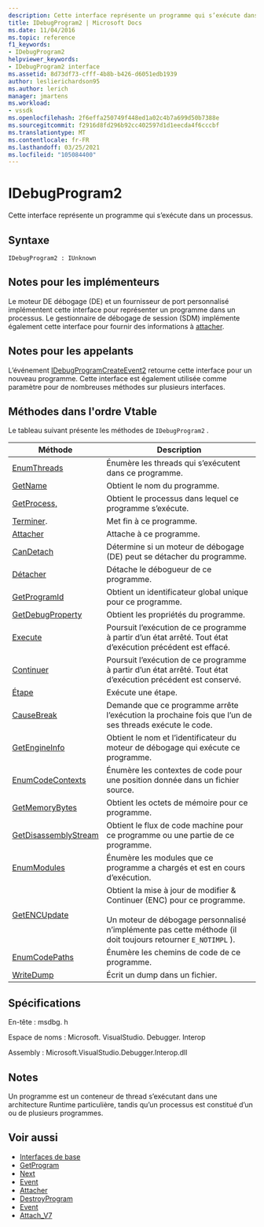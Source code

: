 ```yaml
---
description: Cette interface représente un programme qui s’exécute dans un processus.
title: IDebugProgram2 | Microsoft Docs
ms.date: 11/04/2016
ms.topic: reference
f1_keywords:
- IDebugProgram2
helpviewer_keywords:
- IDebugProgram2 interface
ms.assetid: 8d73df73-cfff-4b8b-b426-d6051edb1939
author: leslierichardson95
ms.author: lerich
manager: jmartens
ms.workload:
- vssdk
ms.openlocfilehash: 2f6effa250749f448ed1a02c4b7a699d50b7388e
ms.sourcegitcommit: f2916d8fd296b92cc402597d1d1eecda4f6cccbf
ms.translationtype: MT
ms.contentlocale: fr-FR
ms.lasthandoff: 03/25/2021
ms.locfileid: "105084400"
---
```

# <a name="idebugprogram2"></a>IDebugProgram2
Cette interface représente un programme qui s’exécute dans un processus.

## <a name="syntax"></a>Syntaxe

```
IDebugProgram2 : IUnknown
```

## <a name="notes-for-implementers"></a>Notes pour les implémenteurs
 Le moteur DE débogage (DE) et un fournisseur de port personnalisé implémentent cette interface pour représenter un programme dans un processus. Le gestionnaire de débogage de session (SDM) implémente également cette interface pour fournir des informations à [attacher](../../../extensibility/debugger/reference/idebugprogram2-attach.md).

## <a name="notes-for-callers"></a>Notes pour les appelants
 L’événement [IDebugProgramCreateEvent2](../../../extensibility/debugger/reference/idebugprogramcreateevent2.md) retourne cette interface pour un nouveau programme. Cette interface est également utilisée comme paramètre pour de nombreuses méthodes sur plusieurs interfaces.

## <a name="methods-in-vtable-order"></a>Méthodes dans l'ordre Vtable
 Le tableau suivant présente les méthodes de `IDebugProgram2` .

|Méthode|Description|
|------------|-----------------|
|[EnumThreads](../../../extensibility/debugger/reference/idebugprogram2-enumthreads.md)|Énumère les threads qui s’exécutent dans ce programme.|
|[GetName](../../../extensibility/debugger/reference/idebugprogram2-getname.md)|Obtient le nom du programme.|
|[GetProcess,](../../../extensibility/debugger/reference/idebugprogram2-getprocess.md)|Obtient le processus dans lequel ce programme s’exécute.|
|[Terminer](../../../extensibility/debugger/reference/idebugprogram2-terminate.md).|Met fin à ce programme.|
|[Attacher](../../../extensibility/debugger/reference/idebugprogram2-attach.md)|Attache à ce programme.|
|[CanDetach](../../../extensibility/debugger/reference/idebugprogram2-candetach.md)|Détermine si un moteur de débogage (DE) peut se détacher du programme.|
|[Détacher](../../../extensibility/debugger/reference/idebugprogram2-detach.md)|Détache le débogueur de ce programme.|
|[GetProgramId](../../../extensibility/debugger/reference/idebugprogram2-getprogramid.md)|Obtient un identificateur global unique pour ce programme.|
|[GetDebugProperty](../../../extensibility/debugger/reference/idebugprogram2-getdebugproperty.md)|Obtient les propriétés du programme.|
|[Execute](../../../extensibility/debugger/reference/idebugprogram2-execute.md)|Poursuit l’exécution de ce programme à partir d’un état arrêté. Tout état d’exécution précédent est effacé.|
|[Continuer](../../../extensibility/debugger/reference/idebugprogram2-continue.md)|Poursuit l’exécution de ce programme à partir d’un état arrêté. Tout état d’exécution précédent est conservé.|
|[Étape](../../../extensibility/debugger/reference/idebugprogram2-step.md)|Exécute une étape.|
|[CauseBreak](../../../extensibility/debugger/reference/idebugprogram2-causebreak.md)|Demande que ce programme arrête l’exécution la prochaine fois que l’un de ses threads exécute le code.|
|[GetEngineInfo](../../../extensibility/debugger/reference/idebugprogram2-getengineinfo.md)|Obtient le nom et l’identificateur du moteur de débogage qui exécute ce programme.|
|[EnumCodeContexts](../../../extensibility/debugger/reference/idebugprogram2-enumcodecontexts.md)|Énumère les contextes de code pour une position donnée dans un fichier source.|
|[GetMemoryBytes](../../../extensibility/debugger/reference/idebugprogram2-getmemorybytes.md)|Obtient les octets de mémoire pour ce programme.|
|[GetDisassemblyStream](../../../extensibility/debugger/reference/idebugprogram2-getdisassemblystream.md)|Obtient le flux de code machine pour ce programme ou une partie de ce programme.|
|[EnumModules](../../../extensibility/debugger/reference/idebugprogram2-enummodules.md)|Énumère les modules que ce programme a chargés et est en cours d’exécution.|
|[GetENCUpdate](../../../extensibility/debugger/reference/idebugprogram2-getencupdate.md)|Obtient la mise à jour de modifier & Continuer (ENC) pour ce programme.<br /><br /> Un moteur de débogage personnalisé n’implémente pas cette méthode (il doit toujours retourner `E_NOTIMPL` ).|
|[EnumCodePaths](../../../extensibility/debugger/reference/idebugprogram2-enumcodepaths.md)|Énumère les chemins de code de ce programme.|
|[WriteDump](../../../extensibility/debugger/reference/idebugprogram2-writedump.md)|Écrit un dump dans un fichier.|

## <a name="requirements"></a>Spécifications
 En-tête : msdbg. h

 Espace de noms : Microsoft. VisualStudio. Debugger. Interop

 Assembly : Microsoft.VisualStudio.Debugger.Interop.dll

## <a name="remarks"></a>Notes
 Un programme est un conteneur de thread s’exécutant dans une architecture Runtime particulière, tandis qu’un processus est constitué d’un ou de plusieurs programmes.

## <a name="see-also"></a>Voir aussi
- [Interfaces de base](../../../extensibility/debugger/reference/core-interfaces.md)
- [GetProgram](../../../extensibility/debugger/reference/idebugthread2-getprogram.md)
- [Next](../../../extensibility/debugger/reference/ienumdebugprograms2-next.md)
- [Event](../../../extensibility/debugger/reference/idebugportevents2-event.md)
- [Attacher](../../../extensibility/debugger/reference/idebugengine2-attach.md)
- [DestroyProgram](../../../extensibility/debugger/reference/idebugengine2-destroyprogram.md)
- [Event](../../../extensibility/debugger/reference/idebugeventcallback2-event.md)
- [Attach_V7](../../../extensibility/debugger/reference/idebugprogramnode2-attach-v7.md)
